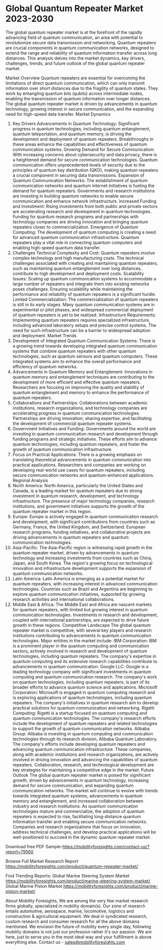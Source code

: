 # Global Quantum Repeater Market 2023-2030
The global quantum repeater market is at the forefront of the rapidly advancing field of quantum communication, an area with potential to revolutionize secure data transmission and networking. Quantum repeaters are crucial components in quantum communication networks, designed to extend the range and reliability of quantum information transfer across long distances. This analysis delves into the market dynamics, key drivers, challenges, trends, and future outlook of the global quantum repeater market.

Market Overview
Quantum repeaters are essential for overcoming the limitations of direct quantum communication, which can only transmit information over short distances due to the fragility of quantum states. They work by entangling quantum bits (qubits) across intermediate nodes, enabling the transmission of quantum information over longer distances. The global quantum repeater market is driven by advancements in quantum technology, growing interest in secure communication, and the expanding need for high-speed data transfer.
Market Dynamics
1. Key Drivers
Advancements in Quantum Technology: Significant progress in quantum technologies, including quantum entanglement, quantum teleportation, and quantum memory, is driving the development and deployment of quantum repeaters. Breakthroughs in these areas enhance the capabilities and effectiveness of quantum communication systems.
Growing Demand for Secure Communication: With increasing concerns about cybersecurity and data privacy, there is a heightened demand for secure communication technologies. Quantum communication offers unprecedented levels of security due to the principles of quantum key distribution (QKD), making quantum repeaters a crucial component in securing data transmissions.
Expansion of Quantum Communication Networks: The establishment of quantum communication networks and quantum internet initiatives is fueling the demand for quantum repeaters. Governments and research institutions are investing in building quantum networks to enable secure communication and enhance network infrastructure.
Increased Funding and Investment: Rising investments from both public and private sectors are accelerating research and development in quantum technologies. Funding for quantum research programs and partnerships with technology companies are driving innovation and bringing quantum repeaters closer to commercialization.
Emergence of Quantum Computing: The development of quantum computing is creating a need for advanced quantum communication infrastructure. Quantum repeaters play a vital role in connecting quantum computers and enabling high-speed quantum data transfer.
2. Challenges
Technical Complexity and Cost: Quantum repeaters involve complex technology and high manufacturing costs. The technical challenges associated with creating and maintaining quantum repeaters, such as maintaining quantum entanglement over long distances, contribute to high development and deployment costs.
Scalability Issues: Scaling up quantum communication systems to accommodate a large number of repeaters and integrate them into existing networks poses challenges. Ensuring scalability while maintaining the performance and reliability of quantum repeaters is a significant hurdle.
Limited Commercialization: The commercialization of quantum repeaters is still in its early stages. Many quantum communication systems are in experimental or pilot phases, and widespread commercial deployment of quantum repeaters is yet to be realized.
Infrastructure Requirements: Implementing quantum repeaters requires specialized infrastructure, including advanced laboratory setups and precise control systems. The need for such infrastructure can be a barrier to widespread adoption and deployment.
Market Trends
1. Development of Integrated Quantum Communication Systems: There is a growing trend towards developing integrated quantum communication systems that combine quantum repeaters with other quantum technologies, such as quantum sensors and quantum computers. These integrated systems aim to enhance the overall performance and efficiency of quantum networks.
2. Advancements in Quantum Memory and Entanglement: Innovations in quantum memory and entanglement techniques are contributing to the development of more efficient and effective quantum repeaters. Researchers are focusing on improving the quality and stability of quantum entanglement and memory to enhance the performance of quantum repeaters.
3. Collaborations and Partnerships: Collaborations between academic institutions, research organizations, and technology companies are accelerating progress in quantum communication technologies. Partnerships are driving innovation, sharing expertise, and facilitating the development of commercial quantum repeater systems.
4. Government Initiatives and Funding: Governments around the world are investing in quantum communication research and development through funding programs and strategic initiatives. These efforts aim to advance quantum technologies, including quantum repeaters, and foster the growth of quantum communication infrastructure.
5. Focus on Practical Applications: There is a growing emphasis on translating theoretical advancements in quantum communication into practical applications. Researchers and companies are working on developing real-world use cases for quantum repeaters, including secure communication networks and quantum-enhanced applications.
Regional Analysis
1. North America: North America, particularly the United States and Canada, is a leading market for quantum repeaters due to strong investment in quantum research, development, and technology infrastructure. The presence of major technology companies, research institutions, and government initiatives supports the growth of the quantum repeater market in this region.
2. Europe: Europe is actively engaged in quantum communication research and development, with significant contributions from countries such as Germany, France, the United Kingdom, and Switzerland. European research programs, funding initiatives, and collaborative projects are driving advancements in quantum repeaters and quantum communication technologies.
3. Asia-Pacific: The Asia-Pacific region is witnessing rapid growth in the quantum repeater market, driven by advancements in quantum technology and increasing investments from countries such as China, Japan, and South Korea. The region's growing focus on technological innovation and infrastructure development supports the expansion of quantum communication networks.
4. Latin America: Latin America is emerging as a potential market for quantum repeaters, with increasing interest in advanced communication technologies. Countries such as Brazil and Argentina are beginning to explore quantum communication initiatives, supported by growing research activities and international collaborations.
5. Middle East & Africa: The Middle East and Africa are nascent markets for quantum repeaters, with limited but growing interest in quantum communication technologies. Investments in research and development, coupled with international partnerships, are expected to drive future growth in these regions.
Competitive Landscape
The global quantum repeater market is competitive, with several key players and research institutions contributing to advancements in quantum communication technologies. Major entities in the market include:
IBM Corporation: IBM is a prominent player in the quantum computing and communication sectors, actively involved in research and development of quantum technologies, including quantum repeaters. The company's expertise in quantum computing and its extensive research capabilities contribute to advancements in quantum communication.
Google LLC: Google is a leading technology company with significant investments in quantum computing and quantum communication research. The company's work on quantum technologies, including quantum repeaters, is part of its broader efforts to advance quantum science and applications.
Microsoft Corporation: Microsoft is engaged in quantum computing research and is exploring applications of quantum technologies, including quantum repeaters. The company's initiatives in quantum research aim to develop practical solutions for quantum communication and networking.
Rigetti Computing: Rigetti is a startup focused on quantum computing and quantum communication technologies. The company's research efforts include the development of quantum repeaters and related technologies to support the growth of quantum communication networks.
Alibaba Group: Alibaba is investing in quantum computing and communication technologies through its research division, Alibaba Quantum Laboratory. The company's efforts include developing quantum repeaters and advancing quantum communication infrastructure.
These companies, along with academic institutions and research organizations, are actively involved in driving innovation and advancing the capabilities of quantum repeaters. Collaboration, research, and technological development are key strategies for maintaining a competitive edge in the market.
Future Outlook
The global quantum repeater market is poised for significant growth, driven by advancements in quantum technology, increasing demand for secure communication, and expanding quantum communication networks. The market will continue to evolve with trends towards integrated quantum systems, advancements in quantum memory and entanglement, and increased collaboration between industry and research institutions.
As quantum communication technologies mature and commercialize, the adoption of quantum repeaters is expected to rise, facilitating long-distance quantum information transfer and enabling secure communication networks. Companies and research organizations that focus on innovation, address technical challenges, and develop practical applications will be well-positioned to succeed in the dynamic quantum repeater market.


Download free PDF Sample-https://mobilityforesights.com/contact-us/?report=79560



Browse Full Market Research Report 
https://mobilityforesights.com/product/quantum-repeater-market/


Find Trending Reports:
Global Marine Steering System Market
https://mobilityforesights.com/product/marine-steering-system-market/
Global Marine Piston Market
https://mobilityforesights.com/product/marine-piston-market/





About Mobility Foresights,
We are among the very few market research firms globally, specialized in mobility domain(s). Our zone of research entails automotive, aerospace, marine, locomotive, logistics and construction & agricultural equipment. We deal in syndicated research, custom research and consumer research for all the above domains mentioned.
We envision the future of mobility every single day, following mobility domains is not just our profession rather it's our passion. We are here, just to serve you in the most ideal way and your fulfillment is above everything else. Contact us -  sales@mobilityforesights.com
